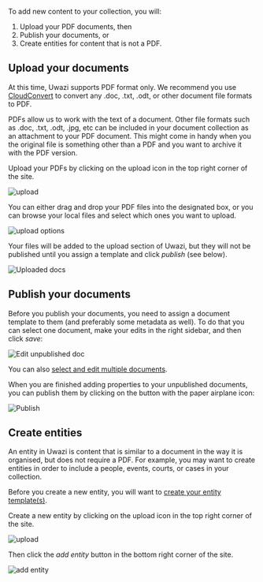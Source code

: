 To add new content to your collection, you will:
1. Upload your PDF documents, then
2. Publish your documents, or
3. Create entities for content that is not a PDF. 

## Upload your documents

At this time, Uwazi supports PDF format only. We recommend you use [CloudConvert](https://cloudconvert.com/) to convert any .doc, .txt, .odt, or other document file formats to PDF. 

PDFs allow us to work with the text of a document. Other file formats such as .doc, .txt, .odt, .jpg, etc can be included in your document collection as an attachment to your PDF document. This might come in handy when you the original file is something other than a PDF and you want to archive it with the PDF version. 

Upload your PDFs by clicking on the upload icon in the top right corner of the site.

![upload](http://www.uwazi.io/wp-content/uploads/2017/04/doc-upload.png)

You can either drag and drop your PDF files into the designated box, or you can browse your local files and select which ones you want to upload. 

![upload options](http://www.uwazi.io/wp-content/uploads/2017/04/upload2.png)

Your files will be added to the upload section of Uwazi, but they will not be published until you assign a template and click _publish_ (see below). 

![Uploaded docs](http://www.uwazi.io/wp-content/uploads/2017/04/uploaded-docs.png)

## Publish your documents

Before you publish your documents, you need to assign a document template to them (and preferably some metadata as well). To do that you can select one document, make your edits in the right sidebar, and then click _save_:

![Edit unpublished doc](http://www.uwazi.io/wp-content/uploads/2017/04/edit-doc-properties.png)

You can also [select and edit multiple documents](https://github.com/huridocs/uwazi/wiki/Applying-properties-to-your-documents#how-to-addedit-properties-on-multiple-documents-at-once). 

When you are finished adding properties to your unpublished documents, you can publish them by clicking on the button with the paper airplane icon:

![Publish](http://www.uwazi.io/wp-content/uploads/2017/04/publish-doc.png)

## Create entities 
An entity in Uwazi is content that is similar to a document in the way it is organised, but does not require a PDF. For example, you may want to create entities in order to include a people, events, courts, or cases in your collection.

Before you create a new entity, you will want to [create your entity template(s)](https://github.com/huridocs/uwazi/wiki/Build-the-information-architecture). 

Create a new entity by clicking on the upload icon in the top right corner of the site.

![upload](http://www.uwazi.io/wp-content/uploads/2017/04/doc-upload.png)

Then click the _add entity_ button in the bottom right corner of the site.

![add entity](http://www.uwazi.io/wp-content/uploads/2017/04/new-entity-1.png)